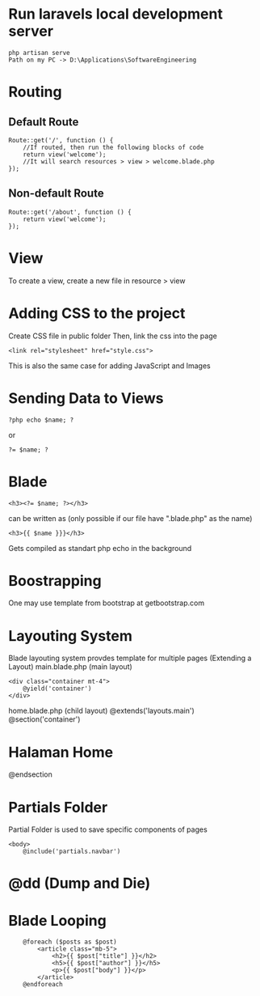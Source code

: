 # Run laravels local development server
```
php artisan serve
Path on my PC -> D:\Applications\SoftwareEngineering
```

# Routing
## Default Route
```
Route::get('/', function () {
    //If routed, then run the following blocks of code
    return view('welcome');
    //It will search resources > view > welcome.blade.php
});
```
## Non-default Route
```
Route::get('/about', function () {
    return view('welcome');
});
```

# View
To create a view, create a new file in resource > view 

# Adding CSS to the project
Create CSS file in public folder
Then, link the css into the page
```
<link rel="stylesheet" href="style.css">
```
This is also the same case for adding JavaScript and Images

# Sending Data to Views
```
?php echo $name; ?
```
or
```
?= $name; ?
```

# Blade
```
<h3><?= $name; ?></h3>
```
can be written as (only possible if our file have ".blade.php" as the name)
```
<h3>{{ $name }}}</h3>
```
Gets compiled as standart php echo in the background

# Boostrapping
One may use template from bootstrap at getbootstrap.com

# Layouting System
Blade layouting system provdes template for multiple pages (Extending a Layout)
main.blade.php (main layout)
```
<div class="container mt-4">
    @yield('container')
</div>
```
home.blade.php (child layout)
@extends('layouts.main')
@section('container')
    <h1>Halaman Home</h1>
@endsection

# Partials Folder
Partial Folder is used to save specific components of pages
```
<body>
    @include('partials.navbar')
```

# @dd (Dump and Die)

# Blade Looping
```
    @foreach ($posts as $post)
        <article class="mb-5">
            <h2>{{ $post["title"] }}</h2>
            <h5>{{ $post["author"] }}</h5>
            <p>{{ $post["body"] }}</p>
        </article>
    @endforeach
```
















